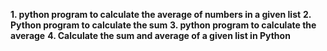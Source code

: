<b>1. python program to calculate the average of numbers in a given list</b>
<b>2. Python program to calculate the sum</b>
<b>3. python program to calculate the average</b>
<b>4. Calculate the sum and average of a given list in Python</b>
